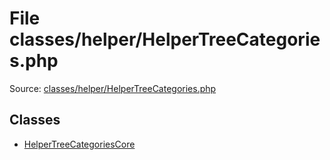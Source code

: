 File classes/helper/HelperTreeCategories.php
=========
Source: [classes/helper/HelperTreeCategories.php](https://github.com/PrestaShop/PrestaShop/blob/1.6.1.1/classes/helper/HelperTreeCategories.php)


Classes
-------

* [HelperTreeCategoriesCore](class.HelperTreeCategoriesCore.md)

